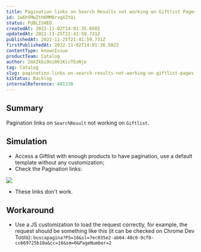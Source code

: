 ```yaml
---
title: Pagination links on Search Results not working on Giftlist Pages
id: 1w6h5MwZthKMM8rvqXZtQi
status: PUBLISHED
createdAt: 2022-11-02T14:01:35.650Z
updatedAt: 2022-11-25T21:41:59.731Z
publishedAt: 2022-11-25T21:41:59.731Z
firstPublishedAt: 2022-11-02T14:01:36.502Z
contentType: knownIssue
productTeam: Catalog
author: 2mXZkbi0oi061KicTExNjo
tag: Catalog
slug: pagination-links-on-search-results-not-working-on-giftlist-pages
kiStatus: Backlog
internalReference: 481330
---
```


## Summary


Pagination links on `SearchResult` not working on `Giftlist`.



## Simulation


- Access a Giftlist with enough products to have pagination, use a default template without any customization;
- Check the Pagination links:

 ![](https://vtexhelp.zendesk.com/attachments/token/LAmUCIdMsybPqVkRGh9TcNq99/?name=inline-998244926.png)

- These links don't work.



## Workaround


- Use a JS customization to load the request correctly, for example, the request should be something like this (it can be checked on Chrome Dev Tools): `buscapagina?PS=16&sl=7ec035e2-ab04-40c0-9cf0-cc669725b10a&cc=16&sm=0&PageNumber=2`

